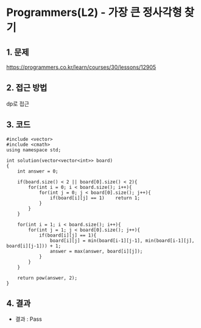 # Programmers(L2) - 가장 큰 정사각형 찾기

## 1. 문제  
https://programmers.co.kr/learn/courses/30/lessons/12905
## 2. 접근 방법  
dp로 접근
## 3. 코드  
```
#include <vector>
#include <cmath>
using namespace std;

int solution(vector<vector<int>> board)
{
    int answer = 0;

    if(board.size() < 2 || board[0].size() < 2){
        for(int i = 0; i < board.size(); i++){
            for(int j = 0; j < board[0].size(); j++){
                if(board[i][j] == 1)    return 1;
            }
        }
    }

    for(int i = 1; i < board.size(); i++){
        for(int j = 1; j < board[0].size(); j++){
            if(board[i][j] == 1){
                board[i][j] = min(board[i-1][j-1], min(board[i-1][j], board[i][j-1])) + 1;
                answer = max(answer, board[i][j]);
            }            
        }
    }

    return pow(answer, 2);
}
```

## 4. 결과
- 결과 : Pass